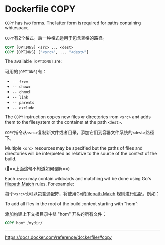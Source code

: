 # Dockerfile COPY

`COPY` has two forms. The latter form is required for paths containing whitespace.

`COPY`有2个格式。后一种格式适用于包含空格的路径。

```Dockerfile
COPY [OPTIONS] <src> ... <dest>
COPY [OPTIONS] ["<src>", ... "<dest>"]
```

The available `[OPTIONS]` are:

可用的`[OPTIONS]`有：

- `-- from`
- `-- chown`
- `-- chmod`
- `-- link`
- `-- parents`
- `-- exclude`

The `COPY` instruction copies new files or directories from `<src>` and adds them to the filesystem of the container at the path `<dest>`.

`COPY`指令从`<src>`复制新文件或者目录，添加它们到容器文件系统的`<dest>`路径下。

Multiple `<src>` resources may be specified but the paths of files and directories will be interpreted as relative to the source of the context of the build.

(:pill:==上面这句不知道如何理解==)

Each `<src>` may contain wildcards and matching will be done using Go's [filepath.Match](./dockerignore.md#filepath-match-function) rules. For example:

每个`<src>`也可以包含通配符，将使用Go的[filepath.Match](./dockerignore.md#filepath-match-function) 规则进行匹配。例如：

To add all files in the root of the build context starting with "hom":

添加构建上下文根目录中以 "hom" 开头的所有文件：

```Dockerfile
COPY hom* /mydir/
```

---

<https://docs.docker.com/reference/dockerfile/#copy>
